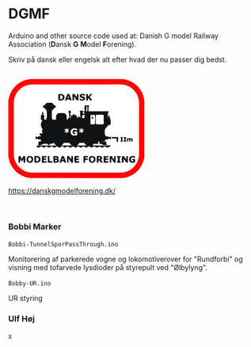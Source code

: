 # DGMF
Arduino and other source code used at: Danish G model Railway Association (**D**ansk **G** **M**odel **F**orening).

Skriv på dansk eller engelsk alt efter hvad der nu passer dig bedst.

<br/>

<img src="https://github.com/MTD2A/DGMF/blob/main/billeder/DGMF-logo.jpg" height="200">

https://danskgmodelforening.dk/

<br/>

### Bobbi Marker

`Bobbi-TunnelSporPassThrough.ino`

Monitorering af parkerede vogne og lokomotiverover for "Rundforbi" og visning med tofarvede lysdioder på styrepult ved "Ølbylyng".

`Bobby-UR.ino`

UR styring

### Ulf Høj

`X`

